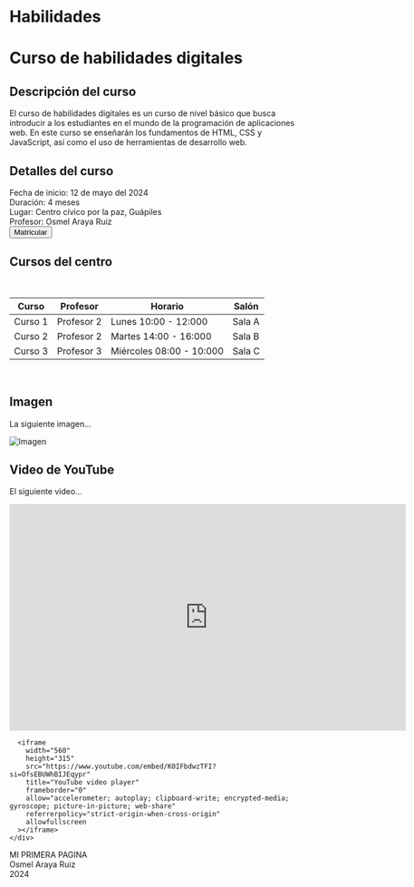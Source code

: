 # Habilidades
<html lang="en">
  <head>
    <meta charset="UTF-8" />
    <meta name="viewport" content="width=device-width, initial-scale=1.0" />
    <title>Curso habilidades digitales</title>
    <link rel="stylesheet" href="style.css" />
  </head>
  <body>
    <div class="title-set">
      <h1 id="title">Curso de habilidades digitales</h1>
    </div>
    <div class="container">
      <h2 id="subtitles">Descripci&oacute;n del curso</h2>
      <p>
        El curso de habilidades digitales es un curso de nivel b&aacute;sico que
        busca introducir a los estudiantes en el mundo de la programaci&oacute;n
        de aplicaciones web. En este curso se ense&ntilde;ar&aacute;n los
        fundamentos de HTML, CSS y JavaScript, as&iacute; como el uso de
        herramientas de desarrollo web.
      </p>
      <h2 id="subtitles">Detalles del curso</h2>
      <label class="bolds">Fecha de inicio: </label>
      <label>12 de mayo del 2024</label>
      <br />
      <label class="bolds">Duraci&oacute;n:</label> <label>4 meses</label>
      <br />
      <label class="bolds">Lugar:</label>
      <label>Centro c&iacute;vico por la paz, Gu&aacute;piles</label>
      <br />
      <label class="bolds">Profesor:</label>
      <label>Osmel Araya Ruiz</label>
      <br />
      <button
        onclick="window.location.href = 'formprueba.html';"
        class="button"
      >
        Matricular
      </button>
    </div>
    <div class="container">
      <h2 id="subtitles">Cursos del centro</h2>
      <br />
      <table class="table">
        <thead>
          <th>Curso</th>
          <th>Profesor</th>
          <th>Horario</th>
          <th>Sal&oacute;n</th>
        </thead>
        <tbody>
          <tr>
            <td>Curso 1</td>
            <td>Profesor 2</td>
            <td>Lunes 10:00 - 12:000</td>
            <td>Sala A</td>
          </tr>
          <tr>
            <td>Curso 2</td>
            <td>Profesor 2</td>
            <td>Martes 14:00 - 16:000</td>
            <td>Sala B</td>
          </tr>
          <tr>
            <td>Curso 3</td>
            <td>Profesor 3</td>
            <td>Mi&eacute;rcoles 08:00 - 10:000</td>
            <td>Sala C</td>
          </tr>
        </tbody>
      </table>
    </div>
    <br />
    <div class="container">
      <h2 id="subtitles">Imagen</h2>
      <p>La siguiente imagen...</p>
      <img class="img" src="https://images.pexels.com/photos/346529/pexels-photo-346529.jpeg?cs=srgb&dl=pexels-bri-schneiter-28802-346529.jpg&fm=jpg" alt="Imagen" />
    </div>
    <div class="container">
      <h2 id="subtitles">Video de YouTube</h2>
      <p>El siguiente video...</p>
      <iframe
        class="video"
        width="700"
        height="400"
        src="https://www.youtube.com/embed/A511-NEprEc?si=bSM5C3oaT-pSAWGa"
        title="YouTube video player"
        frameborder="0"
        allow="accelerometer; autoplay; clipboard-write; encrypted-media; gyroscope; picture-in-picture; web-share"
        referrerpolicy="strict-origin-when-cross-origin"
        allowfullscreen
      ></iframe>

      <iframe
        width="560"
        height="315"
        src="https://www.youtube.com/embed/K0IFbdwzTFI?si=OfsEBUWhBIJEqypr"
        title="YouTube video player"
        frameborder="0"
        allow="accelerometer; autoplay; clipboard-write; encrypted-media; gyroscope; picture-in-picture; web-share"
        referrerpolicy="strict-origin-when-cross-origin"
        allowfullscreen
      ></iframe>
    </div>
  </body>
</html>
<footer class="footer">
  <label>MI PRIMERA PAGINA</label>
  <br />
  <label>Osmel Araya Ruiz</label>
  <br />
  <label>2024</label>
</footer>
